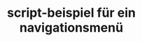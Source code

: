 ---
layout: article
title: script-beispiel für ein navigationsmenü
description: 
  - Dieses Script-Beispiel zeigt, wie Sie eine einfache Navigationsleiste einbauen können, um zwischen unterschiedlichen Screens hin und her zu wechseln.
lang: de
weight: 50
isDraft: false
ref: Script_Navigation_Menu
category:
  - Script
  - Scripting
image: Script_Navigation_Menu_EN.png
download: Script_Navigation_Menu_EN.pbmx
overview_description:
overview_benefits:
overview_data_sources:
---